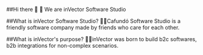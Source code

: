 ##Hi there 👋
🧙 We are inVector Software Studio

##What is inVector Software Studio?
🙋‍♀️Cafundó Software Studio is a friendly software company made by friends who care for each other.

##What is inVector's purpose?
👩‍💻inVector was born to build b2c softwares, b2b integrations for non-complex scenarios.
